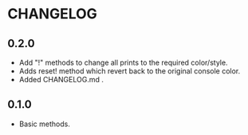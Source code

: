 # CHANGELOG

## 0.2.0
  * Add "!" methods to change all prints to the required color/style.
  * Adds reset! method which revert back to the original console color.
  * Added CHANGELOG.md .

## 0.1.0
  * Basic methods.
